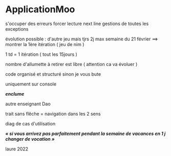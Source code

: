 # ApplicationMoo


s'occuper des erreurs 
forcer lecture next line
gestions de toutes les exceptions


évolution possible : d'autre jeu mais tjrs 2j max
semaine du 21 février ==> montrer la 1ère itération
( jeu de nim )

1 td = 1 itération ( tout les 15jours )

nombre d'allumette à retirer est libre ( attention ca va évoluer )

code organisé et structuré sinon je vous bute

uniquement sur console


***enclume***

autre enseignant Dao

trait sans flêche = navigation dans les 2 sens

diag de cas d'utilisation 


***«  si vous arrivez pas parfaitement pendant la semaine de vacances en 1 j changer de vocation »***

laure 2022
